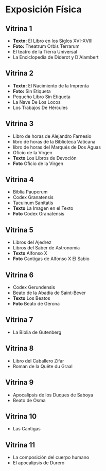 # Exposición Física

## Vitrina 1
- **Texto:** El Libro en los Siglos XVI-XVIII
- **Foto:** Theatrum Orbis Terrarum
- El teatro de la Tierra Universal
- La Enciclopedia de Diderot y D'Alambert


## Vitrina 2
- **Texto:** El Nacimiento de la Imprenta
- **Foto:** Sin Etiqueta
- Pequeño Libro Sin Etiqueta
- La Nave De Los Locos
- Los Trabajos De Hércules


## Vitrina 3
- Libro de horas de Alejandro Farnesio
- libro de horas de la Biblioteca Vaticana
- libro de horas del Marqués de Dos Aguas
- Oficio de la Virgen
- <b>Texto</b> Los Libros de Devoción
- <b>Foto</b> Oficio de la Virgen

## Vitrina 4
- Biblia Pauperum
- Codex Granatensis
- Tacuinum Sanitatis
- <b>Texto</b> La Imagen en el Texto
- <b>Foto</b> Codex Granatensis

## Vitrina 5
- Libros del Ajedrez
- Libros del Saber de Astronomia
- <b>Texto</b> Alfonso X
- <b>Foto</b> Cantigas de Alfonso X El Sabio

## Vitrina 6
- Codex Gerundensis
- Beato de la Abadia de Saint-Bever
- <b>Texto</b> Los Beatos
- <b>Foto</b> Beato de Gerona

## Vitrina 7
- La Biblia de Gutenberg

## Vitrina 8
- Libro del Caballero Zifar
- Roman de la Quête du Graal

## Vitrina 9
- Apocalipsis de los Duques de Saboya
- Beato de Osma

## Vitrina 10 
- Las Cantigas

## Vitrina 11
- La composición del cuerpo humano
- El apocalipsis de Durero